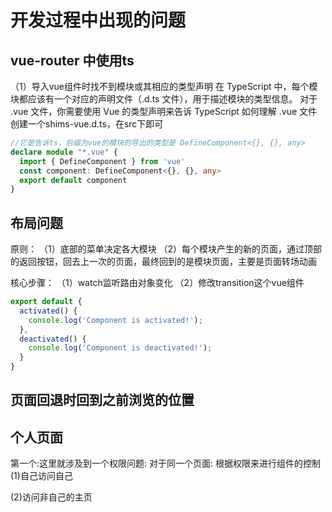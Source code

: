 # 开发过程中出现的问题

## vue-router 中使用ts
（1）导入vue组件时找不到模块或其相应的类型声明
在 TypeScript 中，每个模块都应该有一个对应的声明文件（.d.ts 文件），用于描述模块的类型信息。
对于 .vue 文件，你需要使用 Vue 的类型声明来告诉 TypeScript 如何理解 .vue 文件
创建一个shims-vue.d.ts，在src下即可

```typescript
//它是告诉ts，后缀为vue的模块的导出的类型是 DefineComponent<{}, {}, any>
declare module "*.vue" {
  import { DefineComponent } from 'vue'
  const component: DefineComponent<{}, {}, any>
  export default component
}
```

## 布局问题

原则：
（1）底部的菜单决定各大模块
（2）每个模块产生的新的页面，通过顶部的返回按钮，回去上一次的页面，最终回到的是模块页面，主要是页面转场动画

核心步骤：
（1）watch监听路由对象变化
（2）修改transition这个vue组件


```typescript
export default {
  activated() {
    console.log('Component is activated!');
  },
  deactivated() {
    console.log('Component is deactivated!');
  }
}
```

## 页面回退时回到之前浏览的位置


## 个人页面

第一个:这里就涉及到一个权限问题: 
对于同一个页面: 根据权限来进行组件的控制
(1)自己访问自己

(2)访问非自己的主页




